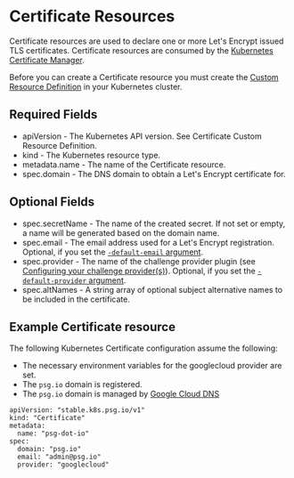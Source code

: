 # Certificate Resources

Certificate resources are used to declare one or more Let's Encrypt issued TLS certificates.
Certificate resources are consumed by the [Kubernetes Certificate Manager](https://github.com/PalmStoneGames/kube-cert-manager).

Before you can create a Certificate resource you must create the [Custom Resource Definition](certificate-custom-resource.md) in your Kubernetes cluster.

## Required Fields

- apiVersion - The Kubernetes API version. See Certificate Custom Resource Definition.
- kind - The Kubernetes resource type.
- metadata.name - The name of the Certificate resource.
- spec.domain - The DNS domain to obtain a Let's Encrypt certificate for.

## Optional Fields

- spec.secretName - The name of the created secret. If not set or empty, a name will be generated based on the domain name.
- spec.email - The email address used for a Let's Encrypt registration. Optional, if you set the [`-default-email` argument](deployment-arguments.yaml).
- spec.provider - The name of the challenge provider plugin (see [Configuring your challenge provider(s)](providers.md)). Optional, if you set the [`-default-provider` argument](deployment-arguments.yaml).
- spec.altNames - A string array of optional subject alternative names to be included in the certificate.

## Example Certificate resource

The following Kubernetes Certificate configuration assume the following:

- The necessary environment variables for the googlecloud provider are set.
- The `psg.io` domain is registered.
- The `psg.io` domain is managed by [Google Cloud DNS](https://cloud.google.com/dns)

```
apiVersion: "stable.k8s.psg.io/v1"
kind: "Certificate"
metadata:
  name: "psg-dot-io"
spec:
  domain: "psg.io"
  email: "admin@psg.io"
  provider: "googlecloud"
```
